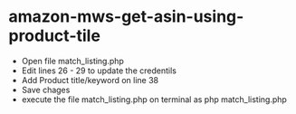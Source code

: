 # amazon-mws-get-asin-using-product-tile

- Open file match_listing.php
- Edit lines 26 - 29 to update the credentils 
- Add Product title/keyword on line 38
- Save chages 
- execute the file match_listing.php on terminal as php match_listing.php
